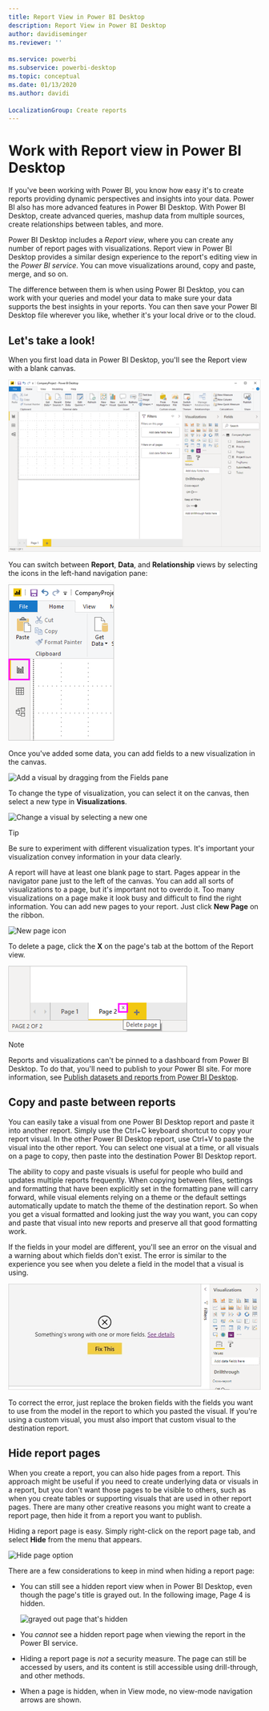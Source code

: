 ```yaml
---
title: Report View in Power BI Desktop
description: Report View in Power BI Desktop
author: davidiseminger
ms.reviewer: ''

ms.service: powerbi
ms.subservice: powerbi-desktop
ms.topic: conceptual
ms.date: 01/13/2020
ms.author: davidi

LocalizationGroup: Create reports
---
```

# Work with Report view in Power BI Desktop

If you've been working with Power BI, you know how easy it's to create reports providing dynamic perspectives and insights into your data. Power BI also has more advanced features in Power BI Desktop. With Power BI Desktop, create advanced queries, mashup data from multiple sources, create relationships between tables, and more.

Power BI Desktop includes a *Report view*, where you can create any number of report pages with visualizations. Report view in Power BI Desktop provides a similar design experience to the report's editing view in the *Power BI service*. You can move visualizations around, copy and paste, merge, and so on.

The difference between them is when using Power BI Desktop, you can work with your queries and model your data to make sure your data supports the best insights in your reports. You can then save your Power BI Desktop file wherever you like, whether it's your local drive or to the cloud.

## Let's take a look!

When you first load data in Power BI Desktop, you'll see the Report view with a blank canvas.

![Power BI Desktop](media/desktop-report-view/pbi_reportviewinpbidesigner_reportview.png)

You can switch between **Report**, **Data**, and **Relationship** views by selecting the icons in the left-hand navigation pane:

![Report view icon](media/desktop-report-view/pbi_reportviewinpbidesigner_changeview.png)

Once you've added some data, you can add fields to a new visualization in the canvas.

![Add a visual by dragging from the Fields pane](media/desktop-report-view/pbid_reportview_addvis.gif)

To change the type of visualization, you can select it on the canvas, then select a new type in **Visualizations**.

![Change a visual by selecting a new one](media/desktop-report-view/pbid_reportview_changevis.gif)

> [!TIP]
> Be sure to experiment with different visualization types. It's important your visualization convey information in your data clearly.

A report will have at least one blank page to start. Pages appear in the navigator pane just to the left of the canvas. You can add all sorts of visualizations to a page, but it's important not to overdo it. Too many visualizations on a page make it look busy and difficult to find the right information. You can add new pages to your report. Just click **New Page** on the ribbon.

![New page icon](media/desktop-report-view/pbidesignerreportviewnewpage.png)

To delete a page, click the **X** on the page's tab at the bottom of the Report view.

![Add a page to a report](media/desktop-report-view/pbi_reportviewinpbidesigner_deletepage.png)

> [!NOTE]
> Reports and visualizations can't be pinned to a dashboard from Power BI Desktop. To do that, you'll need to publish to your Power BI site. For more information, see [Publish datasets and reports from Power BI Desktop](desktop-upload-desktop-files.md).

## Copy and paste between reports

You can easily take a visual from one Power BI Desktop report and paste it into another report. Simply use the Ctrl+C keyboard shortcut to copy your report visual. In the other Power BI Desktop report, use Ctrl+V to paste the visual into the other report. You can select one visual at a time, or all visuals on a page to copy, then paste into the destination Power BI Desktop report.

The ability to copy and paste visuals is useful for people who build and updates multiple reports frequently. When copying between files, settings and formatting that have been explicitly set in the formatting pane will carry forward, while visual elements relying on a theme or the default settings automatically update to match the theme of the destination report. So when you get a visual formatted and looking just the way you want, you can copy and paste that visual into new reports and preserve all that good formatting work.

If the fields in your model are different, you'll see an error on the visual and a warning about which fields don't exist. The error is similar to the experience you see when you delete a field in the model that a visual is using.

![Error on copy/paste visual - no data field](media/desktop-report-view/report-view_07.png)

To correct the error, just replace the broken fields with the fields you want to use from the model in the report to which you pasted the visual. If you're using a custom visual, you must also import that custom visual to the destination report.

## Hide report pages

When you create a report, you can also hide pages from a report. This approach might be useful if you need to create underlying data or visuals in a report, but you don't want those pages to be visible to others, such as when you create tables or supporting visuals that are used in other report pages. There are many other creative reasons you might want to create a report page, then hide it from a report you want to publish.

Hiding a report page is easy. Simply right-click on the report page tab, and select **Hide** from the menu that appears.

![Hide page option](media/desktop-report-view/report-view_05.png)

There are a few considerations to keep in mind when hiding a report page:

* You can still see a hidden report view when in Power BI Desktop, even though the page's title is grayed out. In the following image, Page 4 is hidden.

    ![grayed out page that's hidden](media/desktop-report-view/report-view_06.png)

* You *cannot* see a hidden report page when viewing the report in the Power BI service.

* Hiding a report page is *not* a security measure. The page can still be accessed by users, and its content is still accessible using drill-through, and other methods.

* When a page is hidden, when in View mode, no view-mode navigation arrows are shown.
